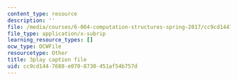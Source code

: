 ```yaml
---
content_type: resource
description: ''
file: /media/courses/6-004-computation-structures-spring-2017/cc9cd1447688e0708730451af54b757d_P_YdbHBRzC4.srt
file_type: application/x-subrip
learning_resource_types: []
ocw_type: OCWFile
resourcetype: Other
title: 3play caption file
uid: cc9cd144-7688-e070-8730-451af54b757d
---
```

